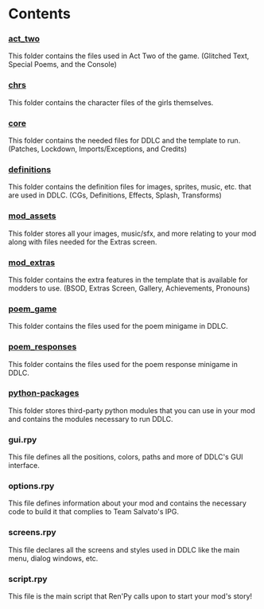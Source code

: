 # Contents

### <u>act_two</u>

This folder contains the files used in Act Two of the game. (Glitched Text, Special Poems, and the Console)

### <u>chrs</u>

This folder contains the character files of the girls themselves.

### <u>core</u>

This folder contains the needed files for DDLC and the template to run. (Patches, Lockdown, Imports/Exceptions, and Credits)

### <u>definitions</u>

This folder contains the definition files for images, sprites, music, etc. that are used in DDLC. (CGs, Definitions, Effects, Splash, Transforms)

### <u>mod_assets</u>

This folder stores all your images, music/sfx, and more relating to your mod along with files needed for the Extras screen.

### <u>mod_extras</u>

This folder contains the extra features in the template that is available for modders to use. (BSOD, Extras Screen, Gallery, Achievements, Pronouns)

### <u>poem_game</u>

This folder contains the files used for the poem minigame in DDLC.

### <u>poem_responses</u>

This folder contains the files used for the poem response minigame in DDLC.

### <u>python-packages</u>

This folder stores third-party python modules that you can use in your mod and contains the modules necessary to run DDLC.

### gui.rpy

This file defines all the positions, colors, paths and more of DDLC's GUI interface.

### options.rpy

This file defines information about your mod and contains the necessary code to build it that complies to Team Salvato's IPG.

### screens.rpy

This file declares all the screens and styles used in DDLC like the main menu, dialog windows, etc.

### script.rpy

This file is the main script that Ren'Py calls upon to start your mod's story! 
